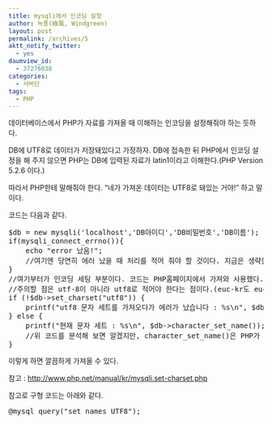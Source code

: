 ```yaml
---
title: mysqli에서 인코딩 설정
author: 녹풍(綠風, Windgreen)
layout: post
permalink: /archives/5
aktt_notify_twitter:
  - yes
daumview_id:
  - 37276038
categories:
  - 서버단
tags:
  - PHP
---
```

데이터베이스에서 PHP가 자료를 가져올 때 이해하는 인코딩을 설정해줘야 하는 듯하다.

DB에 UTF8로 데이터가 저장돼있다고 가정하자. DB에 접속한 뒤 PHP에서 인코딩 설정을 해 주지 않으면 PHP는 DB에 입력된 자료가 latin1이라고 이해한다.(PHP Version 5.2.6 이다.)

따라서 PHP한테 말해줘야 한다. &#8220;네가 가져온 데이터는 UTF8로 돼있는 거야!&#8221; 하고 말이다.

코드는 다음과 같다.

<pre class="brush:php">$db = new mysqli('localhost','DB아이디','DB비밀번호','DB이름');
if(mysqli_connect_errno()){
	echo "error 났음!";
	//여기엔 당연히 에러 났을 때 처리를 적어 줘야 할 것이다. 지금은 생략한다.
}
//여기부터가 인코딩 세팅 부분이다. 코드는 PHP홈페이지에서 가져와 사용했다.
//주의할 점은 utf-8이 아니라 utf8로 적어야 한다는 점이다.(euc-kr도 euckr로 적어야 합니다.)
if (!$db-&gt;set_charset("utf8")) {
	printf("utf8 문자 세트를 가져오다가 에러가 났습니다 : %s\n", $db-&gt;error);
} else {
	printf("현재 문자 세트 : %s\n", $db-&gt;character_set_name());
	//위 코드를 분석해 보면 알겠지만, character_set_name()은 PHP가 DB 인코딩을 뭘로 이해하고 있는지 가져오는 메서드다.
}</pre>

이렇게 하면 깔끔하게 가져올 수 있다.

참고 : <a href="http://www.php.net/manual/kr/mysqli.set-charset.php" target="_blank">http://www.php.net/manual/kr/mysqli.set-charset.php</a>

참고로 구형 코드는 아래와 같다.

<pre>@mysql_query("set names UTF8");</pre>